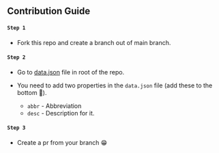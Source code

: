 ## Contribution Guide

#### `Step 1`

- Fork this repo and create a branch out of main branch.

#### `Step 2`

- Go to [data.json](https://github.com/gokulkrishh/wfh-abbrs/blob/main/data.json) file in root of the repo.
- You need to add two properties in the `data.json` file (add these to the bottom 🤗). 

  - `abbr` - Abbreviation
  - `desc` - Description for it.

#### `Step 3` 

- Create a pr from your branch 😁

